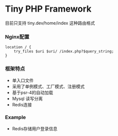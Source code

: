 # Tiny PHP Framework

目前只支持 tiny.dev/home/index 这种路由格式
### Nginx配置
    location / {
        try_files $uri $uri/ /index.php?$query_string;
    }

### 框架特点
- 单入口文件
- 采用了单例模式、工厂模式、注册模式
- 基于psr-4的自动加载
- Mysql 读写分离 
- Redis连接

### Example
- Redis存储用户登录信息




